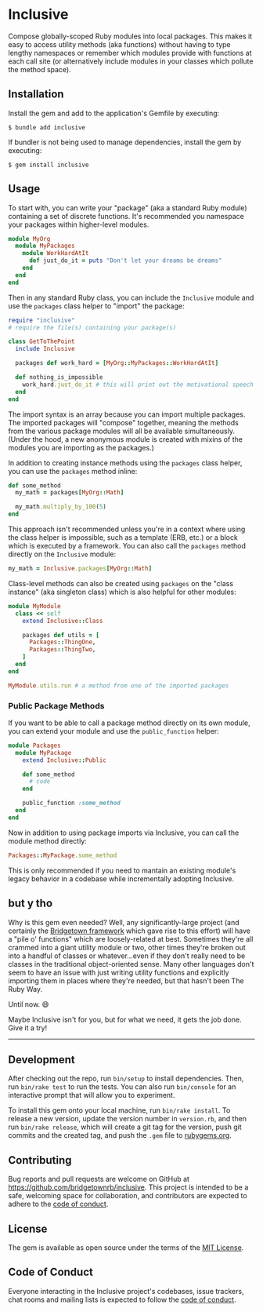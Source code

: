 # Inclusive

Compose globally-scoped Ruby modules into local packages. This makes it easy to access utility methods (aka functions) without having to type lengthy namespaces or remember which modules provide with functions at each call site (or alternatively include modules in your classes which pollute the method space).

## Installation

Install the gem and add to the application's Gemfile by executing:

    $ bundle add inclusive

If bundler is not being used to manage dependencies, install the gem by executing:

    $ gem install inclusive

## Usage

To start with, you can write your "package" (aka a standard Ruby module) containing a set of discrete functions. It's recommended you namespace your packages within higher-level modules.

```ruby
module MyOrg
  module MyPackages
    module WorkHardAtIt
      def just_do_it = puts "Don't let your dreams be dreams"
    end
  end
end
```

Then in any standard Ruby class, you can include the `Inclusive` module and use the `packages` class helper to "import" the package:

```ruby
require "inclusive"
# require the file(s) containing your package(s)

class GetToThePoint
  include Inclusive

  packages def work_hard = [MyOrg::MyPackages::WorkHardAtIt]

  def nothing_is_impossible
    work_hard.just_do_it # this will print out the motivational speech
  end
end
```

The import syntax is an array because you can import multiple packages. The imported packages will "compose" together, meaning the methods from the various package modules will all be available simultaneously. (Under the hood, a new anonymous module is created with mixins of the modules you are importing as the packages.)

In addition to creating instance methods using the `packages` class helper, you can use the `packages` method inline:

```ruby
def some_method
  my_math = packages[MyOrg::Math]

  my_math.multiply_by_100(5)
end
```

This approach isn't recommended unless you're in a context where using the class helper is impossible, such as a template (ERB, etc.) or a block which is executed by a framework. You can also call the `packages` method directly on the `Inclusive` module:

```ruby
my_math = Inclusive.packages[MyOrg::Math]
```

Class-level methods can also be created using `packages` on the "class instance" (aka singleton class) which is also helpful for other modules:

```ruby
module MyModule
  class << self
    extend Inclusive::Class

    packages def utils = [
      Packages::ThingOne,
      Packages::ThingTwo,
    ]
  end
end

MyModule.utils.run # a method from one of the imported packages
```

### Public Package Methods

If you want to be able to call a package method directly on its own module, you can extend your module and use the `public_function` helper:

```ruby
module Packages
  module MyPackage
    extend Inclusive::Public

    def some_method
      # code
    end

    public_function :some_method
  end
end
```

Now in addition to using package imports via Inclusive, you can call the module method directly:

```ruby
Packages::MyPackage.some_method
```

This is only recommended if you need to mantain an existing module's legacy behavior in a codebase while incrementally adopting Inclusive.

## but y tho

Why is this gem even needed? Well, any significantly-large project (and certainly the [Bridgetown framework](https://wwww.bridgetownrb.com) which gave rise to this effort) will have a "pile o' functions" which are loosely-related at best. Sometimes they're all crammed into a giant utility module or two, other times they're broken out into a handful of classes or whatever…even if they don't really need to be classes in the traditional object-oriented sense. Many other languages don't seem to have an issue with just writing utility functions and explicitly importing them in places where they're needed, but that hasn't been The Ruby Way. 

Until now. 😄

Maybe Inclusive isn't for you, but for what we need, it gets the job done. Give it a try!

----

## Development

After checking out the repo, run `bin/setup` to install dependencies. Then, run `bin/rake test` to run the tests. You can also run `bin/console` for an interactive prompt that will allow you to experiment.

To install this gem onto your local machine, run `bin/rake install`. To release a new version, update the version number in `version.rb`, and then run `bin/rake release`, which will create a git tag for the version, push git commits and the created tag, and push the `.gem` file to [rubygems.org](https://rubygems.org).

## Contributing

Bug reports and pull requests are welcome on GitHub at https://github.com/bridgetownrb/inclusive. This project is intended to be a safe, welcoming space for collaboration, and contributors are expected to adhere to the [code of conduct](https://github.com/bridgetownrb/inclusive/blob/main/CODE_OF_CONDUCT.md).

## License

The gem is available as open source under the terms of the [MIT License](https://opensource.org/licenses/MIT).

## Code of Conduct

Everyone interacting in the Inclusive project's codebases, issue trackers, chat rooms and mailing lists is expected to follow the [code of conduct](https://github.com/bridgetownrb/inclusive/blob/main/CODE_OF_CONDUCT.md).
